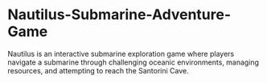 # Nautilus-Submarine-Adventure-Game
Nautilus is an interactive submarine exploration game where players navigate a submarine through challenging oceanic environments, managing resources, and attempting to reach the Santorini Cave.
